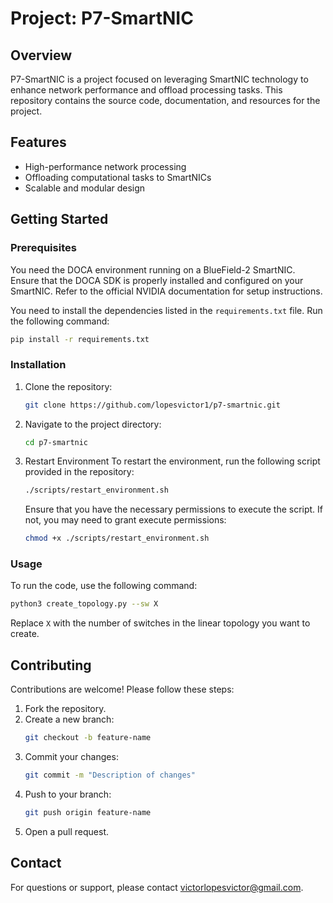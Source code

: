 # Project: P7-SmartNIC

## Overview
P7-SmartNIC is a project focused on leveraging SmartNIC technology to enhance network performance and offload processing tasks. This repository contains the source code, documentation, and resources for the project.

## Features
- High-performance network processing
- Offloading computational tasks to SmartNICs
- Scalable and modular design

## Getting Started
### Prerequisites
You need the DOCA environment running on a BlueField-2 SmartNIC. Ensure that the DOCA SDK is properly installed and configured on your SmartNIC. Refer to the official NVIDIA documentation for setup instructions.

You need to install the dependencies listed in the `requirements.txt` file. Run the following command:

```bash
pip install -r requirements.txt
```

### Installation
1. Clone the repository:
    ```bash
    git clone https://github.com/lopesvictor1/p7-smartnic.git
    ```
2. Navigate to the project directory:
    ```bash
    cd p7-smartnic
    ```
3. Restart Environment
   To restart the environment, run the following script provided in the repository:

    ```bash
    ./scripts/restart_environment.sh
    ```

    Ensure that you have the necessary permissions to execute the script. If not, you may need to grant execute permissions:

    ```bash
    chmod +x ./scripts/restart_environment.sh
    ```

### Usage
To run the code, use the following command:

```bash
python3 create_topology.py --sw X
```

Replace `X` with the number of switches in the linear topology you want to create.

## Contributing
Contributions are welcome! Please follow these steps:
1. Fork the repository.
2. Create a new branch:
    ```bash
    git checkout -b feature-name
    ```
3. Commit your changes:
    ```bash
    git commit -m "Description of changes"
    ```
4. Push to your branch:
    ```bash
    git push origin feature-name
    ```
5. Open a pull request.



## Contact
For questions or support, please contact victorlopesvictor@gmail.com.
